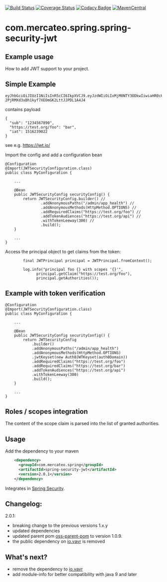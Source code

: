 [![Build Status](https://travis-ci.org/Mercateo/spring-security-jwt.svg?branch=master)](https://travis-ci.org/Mercateo/spring-security-jwt)
[![Coverage Status](https://coveralls.io/repos/github/Mercateo/spring-security-jwt/badge.svg?branch=master)](https://coveralls.io/github/Mercateo/spring-security-jwt?branch=master)
[![Codacy Badge](https://api.codacy.com/project/badge/Grade/2f1e375a4f624da59f0dd732e83c491f)](https://app.codacy.com/app/wuan/spring-security-jwt?utm_source=github.com&utm_medium=referral&utm_content=Mercateo/spring-security-jwt&utm_campaign=badger)
[![MavenCentral](https://img.shields.io/maven-central/v/com.mercateo.spring/spring-security-jwt.svg)](http://search.maven.org/#search%7Cgav%7C1%7Cg%3A%22com.mercateo.spring%22%20AND%20a%3A%22spring-security-jwt%22)

# com.mercateo.spring.spring-security-jwt

## Example usage
How to add JWT support to your project.

## Simple Example
```
eyJhbGciOiJIUzI1NiIsInR5cCI6IkpXVCJ9.eyJzdWIiOiIxMjM0NTY3ODkwIiwiaHR0cHM6Ly90ZXN0Lm9yZy9mb28iOiJiYXIiLCJpYXQiOjE1MTYyMzkwMjJ9.Ujx0Lo-2PjRMXd3xBh1kyf7XEOmGK2LttJJPDL1A4J4
```
contains payload
```
{
  "sub": "1234567890",
  "https://test.org/foo": "bar",
  "iat": 1516239022
}
```
see e.g. https://jwt.io/


Import the config and add a configuration bean
```
@Configuration
@Import(JWTSecurityConfiguration.class)
public class MyConfiguration {

    ...
    
    @Bean
    public JWTSecurityConfig securityConfig() {
        return JWTSecurityConfig.builder() //
                .addAnonymousPaths("/admin/app_health") //
                .addAnonymousMethods(HttpMethod.OPTIONS) //
                .addRequiredClaims("https://test.org/foo") //
                .addTokenAudiences("https://test.org/api") //
                .withTokenLeeway(300) //
                .build();
    }

    ...
}
```

Access the principal object to get claims from the token:

```
        final JWTPrincipal principal = JWTPrincipal.fromContext();

        log.info("principal foo {} with scopes '{}'",
              principal.getClaim("https://test.org/foo"),
              principal.getAuthorities());
```

## Example with token verification

```$java
@Configuration
@Import(JWTSecurityConfiguration.class)
public class MyConfiguration {

    ...
    
    @Bean
    public JWTSecurityConfig securityConfig() {
        return JWTSecurityConfig
            .builder()
            .addAnonymousPaths("/admin/app_health")
            .addAnonymousMethods(HttpMethod.OPTIONS)
            .jwtKeyset(new Auth0JWTKeyset(auth0Domain))
            .addRequiredClaims("https://test.org/foo")
            .addRequiredClaims("https://test.org/bar")
            .addTokenAudiences("https://test.org/api")
            .withTokenLeeway(300)
            .build();
    }

    ...
}
```

## Roles / scopes integration

The content of the scope claim is parsed into the list of granted authorities.

## Usage

Add the dependency to your maven
```xml
    <dependency>
      <groupId>com.mercateo.spring</groupId>
      <artifactId>spring-security-jwt</artifactId>
      <version>2.0.1</version>
    </dependency>
```
Integrates in [Spring Security](https://spring.io/projects/spring-security).

## Changelog:

2.0.1:
* breaking change to the previous versions 1.x.y
* updated dependencies
* updated parent pom [oss-parent-pom](https://github.com/Mercateo/oss-parent-pom) to version 1.0.9.
* the public dependency on [io.vavr](https://www.vavr.io/) is removed

## What's next?

* remove the dependency to [io.vavr](https://www.vavr.io/)
* add module-info for better compatibility with java 9 and later